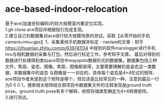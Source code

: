 # ace-based-indoor-relocation
基于ace(加速坐标编码)的较大规模室内重定位实现。  
1.git clone ace项目并根据指引完成复现。  
2.建立自己的数据集对ace进行较大规模场景的测试。采取【从零开始的手机camera+imu+gps】1、采集离线手机数据并标定 - navlaw的文章 - 知乎
https://zhuanlan.zhihu.com/p/639741134 中提到的软件marslogger进行手机imu与相机数据的采集与打包。然后进行标定工作，参考知乎文章。
最后对得到的数据进行处理得到类似ace项目中wayspots数据形式的数据集。数据集包括三种文件，焦距、姿态、图像。焦距、图像都易得，主要需要理解的是姿态这一类数据，本数据集中的姿态
与图像是一一对应的，具体每个姿态是4×4形式的矩阵，ace项目作者未提到这个矩阵是哪个，但应该是比较常见的一种，注意到最后一行为0 0 0 1，搜索相关矩阵结合原项目中数据集文件的注释发现是ground truth pose。ground truth pose有多个解释，依照存储类型确定为4×4转换矩阵。  
3.进行测试。
